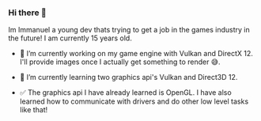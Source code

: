 ### Hi there 👋

Im Immanuel a young dev thats trying to get a job in the games industry in the future! I am currently 15 years old.

- 🔭 I’m currently working on my game engine with Vulkan and DirectX 12. I'll provide images once I actually get something to render 😅.

- 🌱 I’m currently learning two graphics api's Vulkan and Direct3D 12.

- ✅ The graphics api I have already learned is OpenGL. I have also learned how to communicate with drivers and do other low level tasks like that! 
